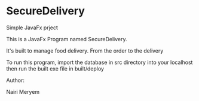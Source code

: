 # SecureDelivery
Simple JavaFx prject

This is a JavaFx Program named SecureDelivery.

It's built to manage food delivery. From the order to the delivery


To run this program, import the database in src directory into your localhost then run the built exe file in built/deploy


Author:

Nairi Meryem
